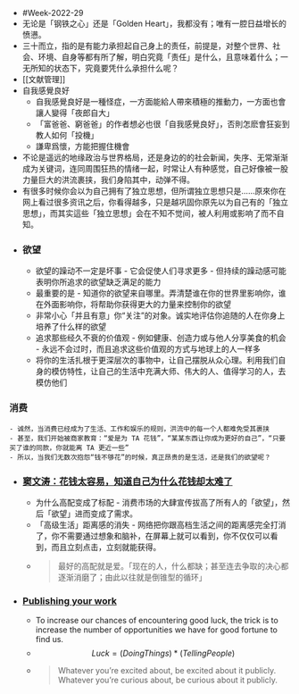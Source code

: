 - #Week-2022-29
- 无论是「钢铁之心」还是「Golden Heart」，我都没有；唯有一腔日益增长的愤懑。
- 三十而立，指的是有能力承担起自己身上的责任，前提是，对整个世界、社会、环境、自身等都有所了解，明白究竟「责任」是什么，且意味着什么；一无所知的状态下，究竟要凭什么承担什么呢？
- [[文献管理]]
- 自我感覺良好
	- 自我感覺良好是一種怪症，一方面能給人帶來積極的推動力，一方面也會讓人變得「夜郎自大」
	- 「富爸爸、窮爸爸」的作者想必也很「自我感覺良好」，否則怎麽會狂妄到教人如何「投機」
	- 謙卑爲懷，方能把握住機會
- 不论是遥远的地缘政治与世界格局，还是身边的的社会新闻，失序、无常渐渐成为关键词，连同周围狂热的情绪一起，时常让人有种感觉，自己好像被一股力量巨大的洪流裹挟，我们身陷其中，动弹不得。
- 有很多时候你会以为自己拥有了独立思想，但所谓独立思想只是……原來你在网上看过很多资讯之后，你看得越多，只是越巩固你原先以为自己有的「独立思想」，而其实這些「独立思想」会在不知不觉间，被人利用或影响了而不自知。
- ### 欲望
	- 欲望的躁动不一定是坏事 - 它会促使人们寻求更多 - 但持续的躁动感可能表明你所追求的欲望缺乏满足的能力
	- 最重要的是 - 知道你的欲望来自哪里。弄清楚谁在你的世界里影响你，谁在外面影响你，将帮助你获得更大的力量来控制你的欲望
	- 非常小心「并且有意」你“关注”的对象。诚实地评估你追随的人在你身上培养了什么样的欲望
	- 追求那些经久不衰的价值观 - 例如健康、创造力或与他人分享美食的机会 - 永远不会过时，而且追求这些价值观的方式与地球上的人一样多
	- 将你的生活扎根于更深层次的事物中，让自己摆脱从众心理。利用我们自身的模仿特性，让自己的生活中充满大师、伟大的人、值得学习的人，去模仿他们
### 消费
	- 诚然，当消费已经成为了生活、工作和娱乐的规则，洪流中的每一个人都难免受其裹挟
	- 甚至，我们开始被商家教育：“爱是为 TA 花钱”，“某某东西让你成为更好的自己”，“只要买了谁的同款，你就能离 TA 更近一些”
	- 所以，当我们无数次抱怨“钱不够花”的时候，真正昂贵的是生活，还是我们的欲望呢？
- ### [窦文涛：花钱太容易，知道自己为什么花钱却太难了](https://mp.weixin.qq.com/s/4dBcXAWoJZ9sMi0_NL9UHQ)
	- 为什么高配变成了标配 - 消费市场的大肆宣传拔高了所有人的「欲望」，然后「欲望」进而变成了需求。
	- 「高级生活」距离感的消失 - 网络把你跟高档生活之间的距离感完全打消了，你不需要通过想象和脑补，在屏幕上就可以看到，你不仅仅可以看到，而且立刻点击，立刻就能获得。
	- > 最好的高配就是爱。「现在的人，什么都缺；甚至连去争取的决心都逐渐消磨了；由此以往就是倒锥型的循环」
- ### [Publishing your work](https://github.com/readme/guides/publishing-your-work)
	- To increase our chances of encountering good luck, the trick is to increase the number of opportunities we have for good fortune to find us.
	- $$Luck= (Doing Things) * (Telling People)$$
	- > Whatever you’re excited about, be excited about it publicly. Whatever you’re curious about, be curious about it publicly.